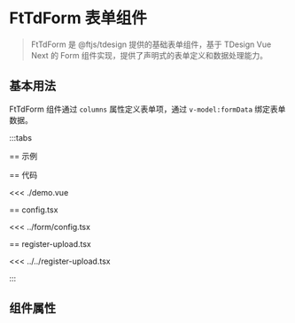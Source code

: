 # FtTdForm 表单组件

> FtTdForm 是 @ftjs/tdesign 提供的基础表单组件，基于 TDesign Vue Next 的 Form 组件实现，提供了声明式的表单定义和数据处理能力。

## 基本用法

FtTdForm 组件通过 `columns` 属性定义表单项，通过 `v-model:formData` 绑定表单数据。

<script setup lang="ts">
import Form from "./demo.vue";
</script>

:::tabs

== 示例

<Form />

== 代码

<<< ./demo.vue

== config.tsx

<<< ../form/config.tsx

== register-upload.tsx

<<< ../../register-upload.tsx

:::

## 组件属性

<!--@include: ../shared/form-types.md-->
